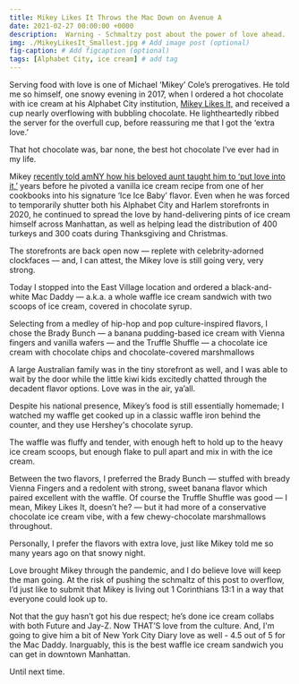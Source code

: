 ```yaml
---
title: Mikey Likes It Throws the Mac Down on Avenue A
date: 2021-02-27 00:00:00 +0000
description:  Warning - Schmaltzy post about the power of love ahead.
img: ./MikeyLikesIt_Smallest.jpg # Add image post (optional)
fig-caption: # Add figcaption (optional)
tags: [Alphabet City, ice cream] # add tag
---
```

Serving food with love is one of Michael ‘Mikey’ Cole’s prerogatives. He told me so himself, one snowy evening in 2017, when I ordered a hot chocolate with ice cream at his Alphabet City institution, <a href='https://mikeylikesiticecream.com/' target='blank'>Mikey Likes It,</a> and received a cup nearly overflowing with bubbling chocolate. He lightheartedly ribbed the server for the overfull cup, before reassuring me that I got the ‘extra love.’

That hot chocolate was, bar none, the best hot chocolate I’ve ever had in my life.

Mikey <a href='https://www.amny.com/news/man-behind-mikey-likes-it-ice-cream-continues-to-give-back-to-new-york-city-community/' target='blank'>recently told amNY how his beloved aunt taught him to ‘put love into it,’</a> years before he pivoted a vanilla ice cream recipe from one of her cookbooks into his signature ‘Ice Ice Baby’ flavor. Even when he was forced to temporarily shutter both his Alphabet City and Harlem storefronts in 2020, he continued to spread the love by hand-delivering pints of ice cream himself across Manhattan, as well as helping lead the distribution of 400 turkeys and 300 coats during Thanksgiving and Christmas.

The storefronts are back open now — replete with celebrity-adorned clockfaces — and, I can attest, the Mikey love is still going very, very strong.

Today I stopped into the East Village location and ordered a black-and-white Mac Daddy — a.k.a. a whole waffle ice cream sandwich with two scoops of ice cream, covered in chocolate syrup.

Selecting from a medley of hip-hop and pop culture-inspired flavors, I chose the Brady Bunch — a banana pudding-based ice cream with Vienna fingers and vanilla wafers — and the Truffle Shuffle — a chocolate ice cream with chocolate chips and chocolate-covered marshmallows

A large Australian family was in the tiny storefront as well, and I was able to wait by the door while the little kiwi kids excitedly chatted through the decadent flavor options. Love was in the air, ya’all.

Despite his national presence, Mikey’s food is still essentially homemade; I watched my waffle get cooked up in a classic waffle iron behind the counter, and they use Hershey's chocolate syrup.

The waffle was fluffy and tender, with enough heft to hold up to the heavy ice cream scoops, but enough flake to pull apart and mix in with the ice cream.

Between the two flavors, I preferred the Brady Bunch — stuffed with bready Vienna Fingers and a redolent with strong, sweet banana flavor which paired excellent with the waffle. Of course the Truffle Shuffle was good — I mean, Mikey Likes It, doesn’t he? — but it had more of a conservative chocolate ice cream vibe, with a few chewy-chocolate marshmallows throughout.

Personally, I prefer the flavors with extra love, just like Mikey told me so many years ago on that snowy night.

Love brought Mikey through the pandemic, and I do believe love will keep the man going. At the risk of pushing the schmaltz of this post to overflow, I’d just like to submit that Mikey is living out 1 Corinthians 13:1 in a way that everyone could look up to.

Not that the guy hasn’t got his due respect; he’s done ice cream collabs with both Future and Jay-Z. Now THAT’S love from the culture. And, I'm going to give him a bit of New York City Diary love as well - 4.5 out of 5 for the Mac Daddy. Inarguably, this is the best waffle ice cream sandwich you can get in downtown Manhattan.

Until next time.